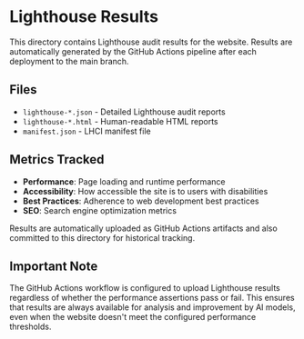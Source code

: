# Lighthouse Results

This directory contains Lighthouse audit results for the website. Results are automatically generated by the GitHub Actions pipeline after each deployment to the main branch.

## Files

- `lighthouse-*.json` - Detailed Lighthouse audit reports
- `lighthouse-*.html` - Human-readable HTML reports
- `manifest.json` - LHCI manifest file

## Metrics Tracked

- **Performance**: Page loading and runtime performance
- **Accessibility**: How accessible the site is to users with disabilities  
- **Best Practices**: Adherence to web development best practices
- **SEO**: Search engine optimization metrics

Results are automatically uploaded as GitHub Actions artifacts and also committed to this directory for historical tracking.

## Important Note

The GitHub Actions workflow is configured to upload Lighthouse results regardless of whether the performance assertions pass or fail. This ensures that results are always available for analysis and improvement by AI models, even when the website doesn't meet the configured performance thresholds.